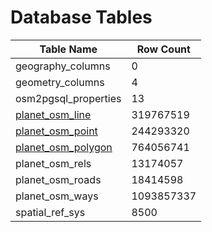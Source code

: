 # Database Tables

| Table Name                                    | Row Count  |
| --------------------------------------------- | ---------- |
| geography_columns                             | 0          |
| geometry_columns                              | 4          |
| osm2pgsql_properties                          | 13         |
| [planet_osm_line](./planet_osm_line.md)       | 319767519  |
| [planet_osm_point](./planet_osm_point.md)     | 244293320  |
| [planet_osm_polygon](./planet_osm_polygon.md) | 764056741  |
| planet_osm_rels                               | 13174057   |
| planet_osm_roads                              | 18414598   |
| planet_osm_ways                               | 1093857337 |
| spatial_ref_sys                               | 8500       |
